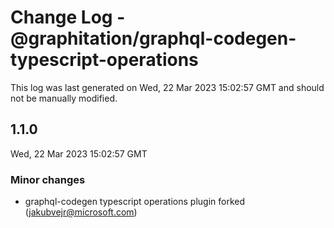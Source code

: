 # Change Log - @graphitation/graphql-codegen-typescript-operations

This log was last generated on Wed, 22 Mar 2023 15:02:57 GMT and should not be manually modified.

<!-- Start content -->

## 1.1.0

Wed, 22 Mar 2023 15:02:57 GMT

### Minor changes

- graphql-codegen typescript operations plugin forked (jakubvejr@microsoft.com)
